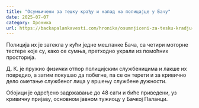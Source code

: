 ```yaml
---
title: "Осумњичени за тешку крађу и напад на полицајце у Бачу"
date: 2025-07-07
category: Хроника
url: https://backapalankavesti.com/hronika/osumnjiceni-za-tesku-kradju-i-napad-na-policajce-u-bacu/
---
```


Полиција их је затекла у кући једне мештанке Бача, са четири моторне тестере које су, како се сумња, претходно украли из помоћних просторија.

Д. К. је пружио физички отпор полицијским службеницима и лакше их повредио, а затим покушао да побегне, па се он терети и за кривично дело ометање службеног лица у вршењу службене дужности.

Обојици је одређено задржавање до 48 сати и биће приведени, уз кривичну пријаву, основном јавном тужиоцу у Бачкој Паланци.
